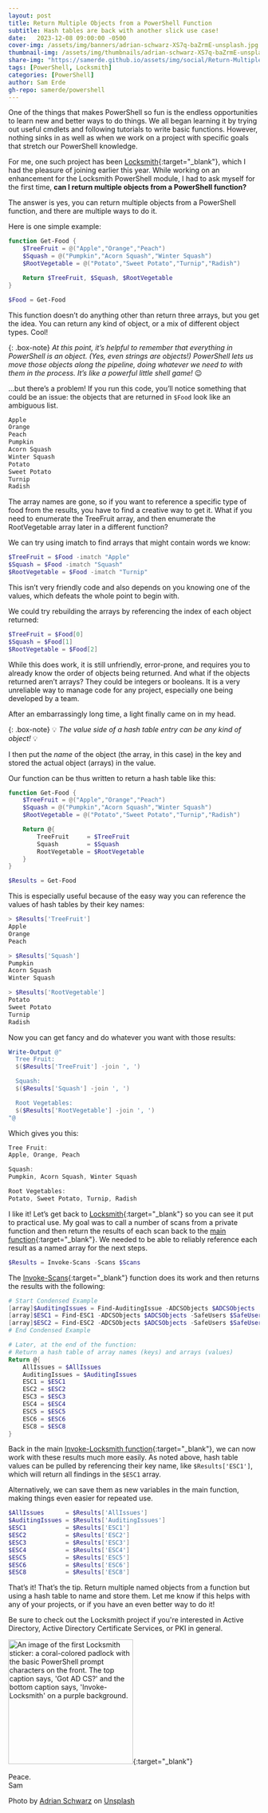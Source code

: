 ```yaml
---
layout: post
title: Return Multiple Objects from a PowerShell Function
subtitle: Hash tables are back with another slick use case!
date:   2023-12-08 09:00:00 -0500
cover-img: /assets/img/banners/adrian-schwarz-XS7q-baZrmE-unsplash.jpg
thumbnail-img: /assets/img/thumbnails/adrian-schwarz-XS7q-baZrmE-unsplash.jpg
share-img: "https://samerde.github.io/assets/img/social/Return-Multiple-Objects-from-a-PowerShell-Function.png"
tags: [PowerShell, Locksmith]
categories: [PowerShell]
author: Sam Erde
gh-repo: samerde/powershell
---
```


One of the things that makes PowerShell so fun is the endless opportunities to learn new and better ways to do things. We all began learning it by trying out useful cmdlets and following tutorials to write basic functions. However, nothing sinks in as well as when we work on a project with specific goals that stretch our PowerShell knowledge.

For me, one such project has been [Locksmith](https://github.com/trimarcjake/locksmith){:target="_blank"}, which I had the pleasure of joining earlier this year. While working on an enhancement for the Locksmith PowerShell module, I had to ask myself for the first time, **can I return multiple objects from a PowerShell function?**

The answer is yes, you can return multiple objects from a PowerShell function, and there are multiple ways to do it.

Here is one simple example:

```powershell
function Get-Food {
    $TreeFruit = @("Apple","Orange","Peach")
    $Squash = @("Pumpkin","Acorn Squash","Winter Squash")
    $RootVegetable = @("Potato","Sweet Potato","Turnip","Radish")

    Return $TreeFruit, $Squash, $RootVegetable
}

$Food = Get-Food
```

This function doesn’t do anything other than return three arrays, but you get the idea. You can return any kind of object, or a mix of different object types. Cool!

{: .box-note}
*At this point, it’s helpful to remember that everything in PowerShell is an object. (Yes, even strings are objects!) PowerShell lets us move those objects along the pipeline, doing whatever we need to with them in the process. It’s like a powerful little shell game!* 😉

…but there’s a problem! If you run this code, you’ll notice something that could be an issue: the objects that are returned in `$Food` look like an ambiguous list.

```powershell
Apple
Orange
Peach
Pumpkin
Acorn Squash
Winter Squash
Potato
Sweet Potato
Turnip
Radish
```

The array names are gone, so if you want to reference a specific type of food from the results, you have to find a creative way to get it. What if you need to enumerate the TreeFruit array, and then enumerate the RootVegetable array later in a different function?

We can try using imatch to find arrays that might contain words we know:
```powershell
$TreeFruit = $Food -imatch "Apple"
$Squash = $Food -imatch "Squash"
$RootVegetable = $Food -imatch "Turnip"
```

This isn’t very friendly code and also depends on you knowing one of the values, which defeats the whole point to begin with.

We could try rebuilding the arrays by referencing the index of each object returned:

```powershell
$TreeFruit = $Food[0]
$Squash = $Food[1]
$RootVegetable = $Food[2]
```

While this does work, it is still unfriendly, error-prone, and requires you to already know the order of objects being returned. And what if the objects returned aren’t arrays? They could be integers or booleans. It is a very unreliable way to manage code for any project, especially one being developed by a team.

After an embarrassingly long time, a light finally came on in my head. 

{: .box-note}
💡 *The value side of a hash table entry can be any kind of object!* 💡

I then put the *name* of the object (the array, in this case) in the key and stored the actual object (arrays) in the value.

Our function can be thus written to return a hash table like this:

```powershell
function Get-Food {
    $TreeFruit = @("Apple","Orange","Peach")
    $Squash = @("Pumpkin","Acorn Squash","Winter Squash")
    $RootVegetable = @("Potato","Sweet Potato","Turnip","Radish")

    Return @{
        TreeFruit     = $TreeFruit
        Squash        = $Squash
        RootVegetable = $RootVegetable
    }
}

$Results = Get-Food
```

This is especially useful because of the easy way you can reference the values of hash tables by their key names:

```powershell
> $Results['TreeFruit']
Apple
Orange
Peach

> $Results['Squash']   
Pumpkin
Acorn Squash
Winter Squash

> $Results['RootVegetable']
Potato
Sweet Potato
Turnip
Radish
```

Now you can get fancy and do whatever you want with those results:

```powershell
Write-Output @"
  Tree Fruit:
  $($Results['TreeFruit'] -join ', ')

  Squash:
  $($Results['Squash'] -join ', ')

  Root Vegetables:
  $($Results['RootVegetable'] -join ', ')
"@
```

Which gives you this:

```powershell
Tree Fruit:
Apple, Orange, Peach

Squash:
Pumpkin, Acorn Squash, Winter Squash

Root Vegetables:
Potato, Sweet Potato, Turnip, Radish
```

I like it! Let’s get back to [Locksmith](https://github.com/trimarcjake/locksmith){:target="_blank"} so you can see it put to practical use. My goal was to call a number of scans from a private function and then return the results of each scan back to the [main function](https://github.com/TrimarcJake/Locksmith/blob/2d54c5b1171f4a8c392e0b21a3a00eb7dd258149/Public/Invoke-Locksmith.ps1#L191){:target="_blank"}. We needed to be able to reliably reference each result as a named array for the next steps.

```powershell
$Results = Invoke-Scans -Scans $Scans
```

The [Invoke-Scans](https://github.com/TrimarcJake/Locksmith/blob/main/Private/Invoke-Scans.ps1){:target="_blank"} function does its work and then returns the results with the following:

```powershell
# Start Condensed Example
[array]$AuditingIssues = Find-AuditingIssue -ADCSObjects $ADCSObjects
[array]$ESC1 = Find-ESC1 -ADCSObjects $ADCSObjects -SafeUsers $SafeUsers
[array]$ESC2 = Find-ESC2 -ADCSObjects $ADCSObjects -SafeUsers $SafeUsers
# End Condensed Example

# Later, at the end of the function: 
# Return a hash table of array names (keys) and arrays (values)
Return @{
    AllIssues = $AllIssues
    AuditingIssues = $AuditingIssues
    ESC1 = $ESC1
    ESC2 = $ESC2
    ESC3 = $ESC3
    ESC4 = $ESC4
    ESC5 = $ESC5
    ESC6 = $ESC6
    ESC8 = $ESC8
}
```

Back in the main [Invoke-Locksmith function](https://github.com/TrimarcJake/Locksmith/blob/2d54c5b1171f4a8c392e0b21a3a00eb7dd258149/Public/Invoke-Locksmith.ps1#L192){:target="_blank"}, we can now work with these results much more easily. As noted above, hash table values can be pulled by referencing their key name, like `$Results['ESC1']`, which will return all findings in the `$ESC1` array.

Alternatively, we can save them as new variables in the main function, making things even easier for repeated use.

```powershell
$AllIssues      = $Results['AllIssues']
$AuditingIssues = $Results['AuditingIssues']
$ESC1           = $Results['ESC1']
$ESC2           = $Results['ESC2']
$ESC3           = $Results['ESC3']
$ESC4           = $Results['ESC4']
$ESC5           = $Results['ESC5']
$ESC6           = $Results['ESC6']
$ESC8           = $Results['ESC8']
```

That’s it! That’s the tip. Return multiple named objects from a function but using a hash table to name and store them. Let me know if this helps with any of your projects, or if you have an even better way to do it!

Be sure to check out the Locksmith project if you're interested in Active Directory, Active Directory Certificate Services, or PKI in general.

[<img src="https://samerde.github.io/assets/img/locksmith.png" alt="An image of the first Locksmith sticker: a coral-colored padlock with the basic PowerShell prompt characters on the front. The top caption says, 'Got AD CS?' and the bottom caption says, 'Invoke-Locksmith' on a purple background." height="250" width="250" />](https://github.com/trimarcjake/locksmith){:target="_blank"}

Peace.  
Sam

Photo by <a href="https://unsplash.com/@aeschwarz?utm_content=creditCopyText&utm_medium=referral&utm_source=unsplash"  target="_blank">Adrian Schwarz</a> on <a href="https://unsplash.com/photos/time-lapse-photography-of-city-night-lights-XS7q-baZrmE?utm_content=creditCopyText&utm_medium=referral&utm_source=unsplash" target="_blank">Unsplash</a>
